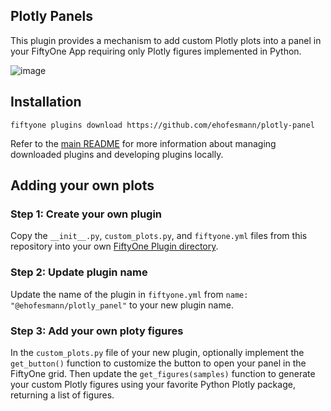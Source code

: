 ## Plotly Panels

This plugin provides a mechanism to add custom Plotly plots into a panel in your FiftyOne App requiring only Plotly figures implemented in Python.

![image](https://github.com/ehofesmann/dataset_dashboard/assets/21222883/7780f99c-9021-48f3-bf37-5c1dd1abb5a0)


## Installation

```shell
fiftyone plugins download https://github.com/ehofesmann/plotly-panel
```

Refer to the [main README](https://github.com/voxel51/fiftyone-plugins) for
more information about managing downloaded plugins and developing plugins
locally.

## Adding your own plots

### Step 1: Create your own plugin

Copy the `__init__.py`, `custom_plots.py`, and `fiftyone.yml` files from this repository into your own [FiftyOne Plugin directory](https://docs.voxel51.com/plugins/developing_plugins.html).

### Step 2: Update plugin name

Update the name of the plugin in `fiftyone.yml` from `name: "@ehofesmann/plotly_panel"` to your new plugin name.

### Step 3: Add your own ploty figures

In the `custom_plots.py` file of your new plugin, optionally implement the `get_button()` function to customize the button to open your panel in the FiftyOne grid. Then update the `get_figures(samples)` function to generate your custom Plotly figures using your favorite Python Plotly package, returning a list of figures.
